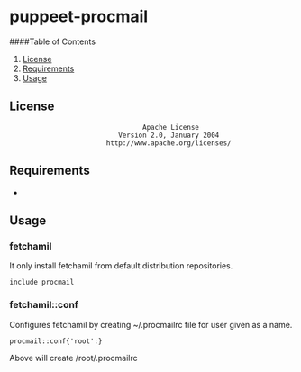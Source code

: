 # puppeet-procmail

####Table of Contents
1. [License](#license)
2. [Requirements](#requirements)
3. [Usage](#usage)

## License
```
                                 Apache License
                           Version 2.0, January 2004
                        http://www.apache.org/licenses/
```

## Requirements
* 

## Usage
### fetchamil
It only install fetchamil from default distribution repositories.

`include procmail`

### fetchamil::conf
Configures fetchamil by creating ~/.procmailrc file for user given as a name.
```
procmail::conf{'root':}
```
Above will create /root/.procmailrc
